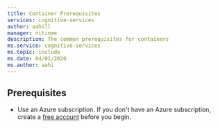 ```yaml
---
title: Container Prerequisites
services: cognitive-services
author: aahill
manager: nitinme
description: The common prerequisites for containers
ms.service: cognitive-services
ms.topic: include 
ms.date: 04/01/2020
ms.author: aahi
---
```


## Prerequisites

* Use an Azure subscription. If you don't have an Azure subscription, create a [free account](https://azure.microsoft.com/free/cognitive-services) before you begin.
